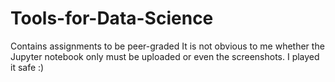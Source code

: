 # Tools-for-Data-Science
Contains assignments to be peer-graded
It is not obvious to me whether the Jupyter notebook only must be uploaded or even the screenshots. I played it safe :)
